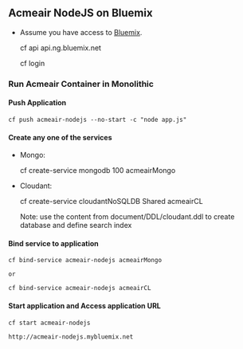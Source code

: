 ## Acmeair NodeJS on Bluemix 

* Assume you have access to [Bluemix](https://console.ng.bluemix.net). 

	cf api api.ng.bluemix.net
	
	cf login

### Run Acmeair Container in Monolithic


#### Push Application

	cf push acmeair-nodejs --no-start -c "node app.js"
		

#### Create any one of the services
	   
* Mongo: 

	cf create-service mongodb 100 acmeairMongo
   			
* Cloudant:

	cf create-service cloudantNoSQLDB Shared acmeairCL

	Note: use the content from document/DDL/cloudant.ddl to create database and define search index 

#### Bind service to application
	
	cf bind-service acmeair-nodejs acmeairMongo
	
	or
	
	cf bind-service acmeair-nodejs acmeairCL


#### Start application and Access application URL
	
	cf start acmeair-nodejs
	
	http://acmeair-nodejs.mybluemix.net	
